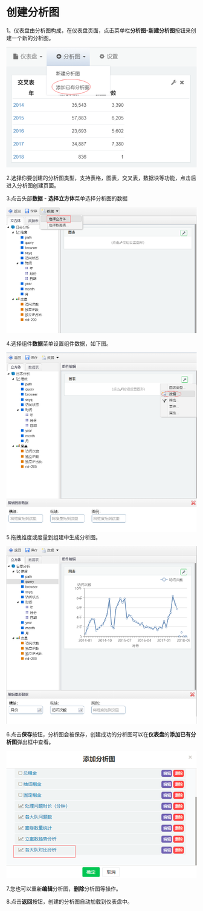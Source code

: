 # 创建分析图

1。仪表盘由分析图构成，在仪表盘页面，点击菜单栏**分析图**-**新建分析图**按钮来创建一个新的分析图。

![](/assets/importfxt1.png)

2.选择你要创建的分析图类型，支持表格，图表，交叉表，数据块等功能，点击后进入分析图创建页面。

3.点击头部**数据** - **选择立方体**菜单选择分析图的数据

![](/assets/import013.png)

4.选择组件**数据**菜单设置组件数据，如下图。

![](/assets/import98.png)5.拖拽维度或度量到组建中生成分析图。

![](/assets/import99.png)

6.点击**保存**按钮，分析图会被保存，创建成功的分析图可以在**仪表盘**的**添加已有分析图**弹出框中查看。

![](/assets/import779.png)

7.您也可以重新**编辑**分析图，**删除**分析图等操作。

8.点击**返回**按钮，创建的分析图自动加载到仪表盘中。

